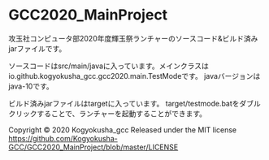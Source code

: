 # GCC2020_MainProject
 攻玉社コンピュータ部2020年度輝玉祭ランチャーのソースコード&ビルド済みjarファイルです。


ソースコードはsrc/main/javaに入っています。メインクラスはio.github.kogyokusha_gcc.gcc2020.main.TestModeです。
javaバージョンはjava-10です。

ビルド済みjarファイルはtargetに入っています。
target/testmode.batをダブルクリックすることで、ランチャーを起動することができます。

Copyright © 2020 Kogyokusha_gcc
Released under the MIT license
https://github.com/Kogyokusha-GCC/GCC2020_MainProject/blob/master/LICENSE